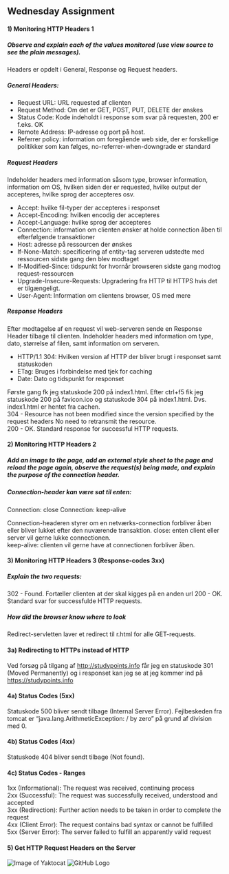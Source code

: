 ## Wednesday Assignment

#### 1) Monitoring HTTP Headers 1
##### Observe and explain each of the values monitored (use view source to see the plain messages).

Headers er opdelt i General, Response og Request headers. 

##### General Headers:
* Request URL: URL requested af clienten
* Request Method: Om det er GET, POST, PUT, DELETE der ønskes
* Status Code: Kode indeholdt i response som svar på requesten, 200 er f.eks. OK
* Remote Address: IP-adresse og port på host.
* Referrer policy: information om foregående web side, der er forskellige politikker som kan følges, no-referrer-when-downgrade er standard

##### Request Headers  
Indeholder headers med information såsom type, browser information, information om OS, hvilken siden der er requested, hvilke output der accepteres, hvilke sprog der accepteres osv. 

* Accept: hvilke fil-typer der accepteres i responset
* Accept-Encoding: hvilken encodig der accepteres
* Accept-Language: hvilke sprog der accepteres
* Connection: information om clienten ønsker at holde connection åben til efterfølgende transaktioner
* Host: adresse på ressourcen der ønskes
* If-None-Match: specificering af entity-tag serveren udstedte med ressourcen sidste gang den blev modtaget
* If-Modified-Since: tidspunkt for hvornår browseren sidste gang modtog request-ressourcen
* Upgrade-Insecure-Requests: Upgradering fra HTTP til HTTPS hvis det er tilgængeligt.
* User-Agent: Information om clientens browser, OS med mere  

##### Response Headers  
Efter modtagelse af en request vil web-serveren sende en Response Header tilbage til clienten. Indeholder headers med information om type, dato, størrelse af filen, samt information om serveren. 

* HTTP/1.1 304: Hvilken version af HTTP der bliver brugt i responset samt statuskoden
* ETag: Bruges i forbindelse med tjek for caching
* Date: Dato og tidspunkt for responset  
     
  
Første gang fk jeg statuskode 200 på index1.html. Efter ctrl+f5 fik jeg statuskode 200 på favicon.ico og statuskode 304 på index1.html. Dvs. index1.html er hentet fra cachen.  
304 - Resource has not been modified since the version specified by the request headers No need to retransmit the resource.  
200 - OK. Standard response for successful HTTP requests.  
  
  
#### 2) Monitoring HTTP Headers 2
##### Add an image to the page, add an external style sheet to the page and reload the page again, observe the request(s) being made, and explain the purpose of the connection header.

##### Connection-header kan være sat til enten:
Connection: close
Connection: keep-alive  
  
Connection-headeren styrer om en netværks-connection forbliver åben eller bliver lukket efter den nuværende transaktion. 
close: enten client eller server vil gerne lukke connectionen.   
keep-alive: clienten vil gerne have at connectionen forbliver åben. 

#### 3) Monitoring HTTP Headers 3  (Response-codes 3xx)
##### Explain the two requests:
302 - Found. Fortæller clienten at der skal kigges på en anden url
200 - OK. Standard svar for successfulde HTTP requests.  


##### How did the browser know where to look
Redirect-servletten laver et redirect til r.html for alle GET-requests.  


#### 3a) Redirecting to HTTPs instead of HTTP
Ved forsøg på tilgang af http://studypoints.info får jeg en statuskode 301 (Moved Permanently) og i responset kan jeg se at jeg kommer ind på https://studypoints.info   
  
  
#### 4a) Status Codes (5xx)
Statuskode 500 bliver sendt tilbage (Internal Server Error). Fejlbeskeden fra tomcat er “java.lang.ArithmeticException: / by zero” på grund af division med 0.   
  
  
#### 4b) Status Codes (4xx)
Statuskode 404 bliver sendt tilbage (Not found).  
  
  
#### 4c) Status Codes - Ranges
1xx (Informational): The request was received, continuing process  
2xx (Successful): The request was successfully received, understood and accepted  
3xx (Redirection): Further action needs to be taken in order to complete the request  
4xx (Client Error): The request contains bad syntax or cannot be fulfilled  
5xx (Server Error): The server failed to fulfill an apparently valid request  

#### 5) Get HTTP Request Headers on the Server

![Image of Yaktocat](https://imgur.com/adeSv1F)
![GitHub Logo](imgur.com/adeSv1F)



